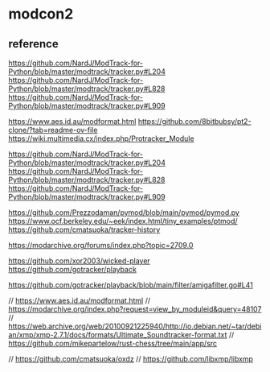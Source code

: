 # modcon2

## reference

https://github.com/NardJ/ModTrack-for-Python/blob/master/modtrack/tracker.py#L204
https://github.com/NardJ/ModTrack-for-Python/blob/master/modtrack/tracker.py#L828
https://github.com/NardJ/ModTrack-for-Python/blob/master/modtrack/tracker.py#L909

https://www.aes.id.au/modformat.html
https://github.com/8bitbubsy/pt2-clone/?tab=readme-ov-file
https://wiki.multimedia.cx/index.php/Protracker_Module

https://github.com/NardJ/ModTrack-for-Python/blob/master/modtrack/tracker.py#L204
https://github.com/NardJ/ModTrack-for-Python/blob/master/modtrack/tracker.py#L828
https://github.com/NardJ/ModTrack-for-Python/blob/master/modtrack/tracker.py#L909

https://github.com/Prezzodaman/pymod/blob/main/pymod/pymod.py
https://www.ocf.berkeley.edu/~eek/index.html/tiny_examples/ptmod/
https://github.com/cmatsuoka/tracker-history

https://modarchive.org/forums/index.php?topic=2709.0

https://github.com/xor2003/wicked-player
https://github.com/gotracker/playback

https://github.com/gotracker/playback/blob/main/filter/amigafilter.go#L41

// https://www.aes.id.au/modformat.html
// https://modarchive.org/index.php?request=view_by_moduleid&query=48107
// https://web.archive.org/web/20100921225940/http://io.debian.net/~tar/debian/xmp/xmp-2.7.1/docs/formats/Ultimate_Soundtracker-format.txt
// https://github.com/mikepartelow/rust-chess/tree/main/app/src

// https://github.com/cmatsuoka/oxdz
// https://github.com/libxmp/libxmp
